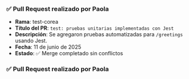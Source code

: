 ### ✅ Pull Request realizado por Paola

- **Rama**: test-corea
- **Título del PR**: `test: pruebas unitarias implementadas con Jest`
- **Descripción**: Se agregaron pruebas automatizadas para `/greetings` usando Jest.
- **Fecha**: 11 de junio de 2025
- **Estado**: ✅ Merge completado sin conflictos

### ✅ Pull Request realizado por Paola
